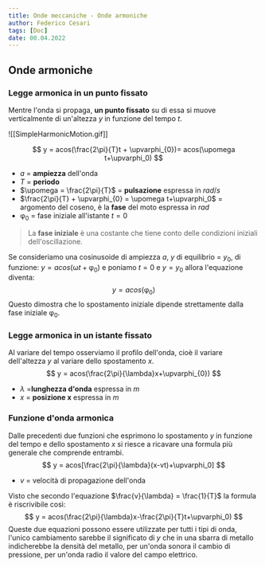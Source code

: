 ```yaml
---
title: Onde meccaniche - Onde armoniche
author: Federico Cesari
tags: [Doc]
date: 00.04.2022
---
```

## Onde armoniche

### Legge armonica in un punto fissato
Mentre l'onda si propaga, **un punto fissato** su di essa si muove verticalmente di un'altezza $y$ in funzione del tempo $t$.

![[SimpleHarmonicMotion.gif]]

$$
y = acos(\frac{2\pi}{T}t + \upvarphi_{0})= acos(\upomega t+\upvarphi_0)
$$
- $a$ = **ampiezza** dell'onda
- $T$ = **periodo** 
- $\upomega = \frac{2\pi}{T}$ = **pulsazione** espressa in $rad/s$  
- $\frac{2\pi}{T} + \upvarphi_{0} = \upomega t+\upvarphi_0$ = argomento del coseno, è la **fase** del moto espressa in $rad$
- $\upvarphi_0$ = fase iniziale all'istante $t = 0$ 

>La **fase iniziale** è una costante che tiene conto delle condizioni iniziali dell'oscillazione.

Se consideriamo una cosinusoide di ampiezza $a$, $y$ di equilibrio = $y_0$, di funzione: $y = acos(\upomega t+\upvarphi_0)$ e poniamo $t = 0$ e $y = y_0$ allora l'equazione diventa:
$$
y = acos(\upvarphi_0)
$$
Questo dimostra che lo spostamento iniziale dipende strettamente dalla fase iniziale $\upvarphi_0$.

### Legge armonica in un istante fissato
Al variare del tempo osserviamo il profilo dell'onda, cioè il variare dell'altezza $y$ al variare dello spostamento $x$.
$$
y = acos(\frac{2\pi}{\lambda}x+\upvarphi_{0})
$$
- $\lambda$ =**lunghezza d'onda** espressa in $m$
- $x$ = **posizione x** espressa in $m$

### Funzione d'onda armonica
Dalle precedenti due funzioni che esprimono lo spostamento $y$ in funzione del tempo e dello spostamento $x$ si riesce a ricavare una formula più generale che comprende entrambi.
$$
y = acos[\frac{2\pi}{\lambda}(x-vt)+\upvarphi_0]
$$
- $v$ = velocità di propagazione dell'onda

Visto che secondo l'equazione $\frac{v}{\lambda} = \frac{1}{T}$ la formula è riscrivibile così:
$$
y = acos(\frac{2\pi}{\lambda}x-\frac{2\pi}{T}t+\upvarphi_0)
$$
Queste due equazioni possono essere utilizzate per tutti i tipi di onda, l'unico cambiamento sarebbe il significato di $y$ che in una sbarra di metallo indicherebbe la densità del metallo, per un'onda sonora il cambio di pressione, per un'onda radio il valore del campo elettrico.

